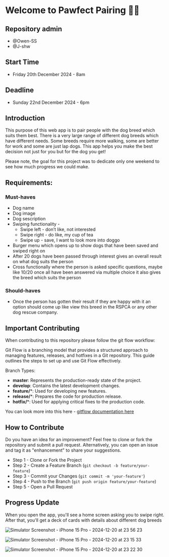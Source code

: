 # Welcome to Pawfect Pairing 🐶🐾

## Repository admin
- @Owen-SS
- @J-shw

## Start Time
- Friday 20th December 2024 - 8am

## Deadline
- Sunday 22nd December 2024 - 6pm

## Introduction

This purpose of this web app is to pair people with the dog breed which suits them best. There is a very large range of different dog breeds which have different needs. Some breeds require more walking, some are better for work and some are just lap dogs. This app helps you make the best decision not just for you but for the dog you get! 

Please note, the goal for this project was to dedicate only one weekend to see how much progress we could make.

## Requirements:

### Must-haves
- Dog name
- Dog image
- Dog sescription
- Swiping functionality -
   - Swipe left - don’t like, not interested
   - Swipe right - do like, my cup of tea
   - Swipe up - save, I want to look more into doggo 
- Burger menu which opens up to show dogs that have been saved and swiped right on
- After 20 dogs have been passed through interest gives an overall result on what dog suits the person
- Cross functionally where the person is asked specific questions, maybe like 10/20 once all have been answered via multiple choice it also gives the breed which suits the person

### Should-haves
- Once the person has gotten their result if they are happy with it an option should come up like view this breed in the RSPCA or any other dog rescue company. 

## Important Contributing

When contributing to this repository please follow the git flow workflow:

Git Flow is a branching model that provides a structured approach to managing features, releases, and hotfixes in a Git repository. This guide outlines the steps to set up and use Git Flow effectively.

Branch Types:

- **master**: Represents the production-ready state of the project.
- **develop**: Contains the latest development changes.
- **feature/***: Used for developing new features.
- **release/***: Prepares the code for production release.
- **hotfix/***: Used for applying critical fixes to the production code.

You can look more into this here - [gitflow documentation here](https://www.atlassian.com/git/tutorials/comparing-workflows/gitflow-workflow)

## How to Contribute
Do you have an idea for an improvement? Feel free to clone or fork the repository and submit a pull request. Alternatively, you can open an issue and tag it as "enhancement" to share your suggestions.

- Step 1 - Clone or Fork the Project
- Step 2 - Create a Feature Branch (`git checkout -b feature/your-feature`)
- Step 3 - Commit your Changes (`git commit -m 'your-feature'`)
- Step 4 - Push to the Branch (`git push origin feature/your-feature`)
- Step 5 - Open a Pull Request

## Progress Update

When you open the app, you'll see a home screen asking you to swipe right. After that, you'll get a deck of cards with details about different dog breeds

![Simulator Screenshot - iPhone 15 Pro - 2024-12-20 at 23 56 23](https://github.com/user-attachments/assets/483926d1-f664-4928-bf94-a8451b6ef7d1)

![Simulator Screenshot - iPhone 15 Pro - 2024-12-20 at 23 15 33](https://github.com/user-attachments/assets/c3f42d61-735c-45a1-af43-774200619c10)

![Simulator Screenshot - iPhone 15 Pro - 2024-12-20 at 23 22 30](https://github.com/user-attachments/assets/ddb3dc06-0510-4dbc-afab-683d954c7a8d)



